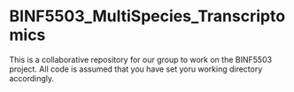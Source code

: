 # BINF5503_MultiSpecies_Transcriptomics

This is a collaborative repository for our group to work on the BINF5503 project.
All code is assumed that you have set yoru working directory accordingly. 
